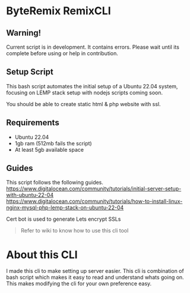 # ByteRemix RemixCLI

## Warning!
Current script is in development. It contains errors. Please wait until its complete before using or help in contribution.

## Setup Script

This bash script automates the initial setup of a Ubuntu 22.04 system, focusing on LEMP stack setup with nodejs scripts coming soon.

You should be able to create static html & php website with ssl.

## Requirements

- Ubuntu 22.04
- 1gb ram (512mb fails the script)
- At least 5gb available space

## Guides
This script follows the following guides. 
https://www.digitalocean.com/community/tutorials/initial-server-setup-with-ubuntu-22-04
https://www.digitalocean.com/community/tutorials/how-to-install-linux-nginx-mysql-php-lemp-stack-on-ubuntu-22-04

Cert bot is used to generate Lets encrypt SSLs

> Refer to wiki to know how to use this cli tool

# About this CLI
I made this cli to make setting up server easier. This cli is combination of bash script which makes it easy to read and understand whats going on. This makes modifying the cli for your own preference easy.
